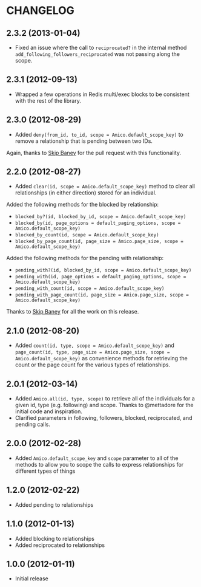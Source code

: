 # CHANGELOG

## 2.3.2 (2013-01-04)

* Fixed an issue where the call to `reciprocated?` in the internal method `add_following_followers_reciprocated` was not passing along the scope.

## 2.3.1 (2012-09-13)

* Wrapped a few operations in Redis multi/exec blocks to be consistent with the rest of the library.

## 2.3.0 (2012-08-29)

* Added `deny(from_id, to_id, scope = Amico.default_scope_key)` to remove a relationship that is pending between two IDs.

Again, thanks to [Skip Baney](https://github.com/twelvelabs) for the pull request with this functionality.

## 2.2.0 (2012-08-27)

* Added `clear(id, scope = Amico.default_scope_key)` method to clear all relationships (in either direction) stored for an individual.

Added the following methods for the blocked by relationship:

* `blocked_by?(id, blocked_by_id, scope = Amico.default_scope_key)`
* `blocked_by(id, page_options = default_paging_options, scope = Amico.default_scope_key)`
* `blocked_by_count(id, scope = Amico.default_scope_key)`
* `blocked_by_page_count(id, page_size = Amico.page_size, scope = Amico.default_scope_key)`

Added the following methods for the pending with relationship:

* `pending_with?(id, blocked_by_id, scope = Amico.default_scope_key)`
* `pending_with(id, page_options = default_paging_options, scope = Amico.default_scope_key)`
* `pending_with_count(id, scope = Amico.default_scope_key)`
* `pending_with_page_count(id, page_size = Amico.page_size, scope = Amico.default_scope_key)`

Thanks to [Skip Baney](https://github.com/twelvelabs) for all the work on this release.

## 2.1.0 (2012-08-20)

* Added `count(id, type, scope = Amico.default_scope_key)` and `page_count(id, type, page_size = Amico.page_size, scope = Amico.default_scope_key)` as convenience methods for retrieving the count or the page count for the various types of relationships.

## 2.0.1 (2012-03-14)

* Added `Amico.all(id, type, scope)` to retrieve all of the individuals for a given id, type (e.g. following) and scope. Thanks to @mettadore for the initial code and inspiration.
* Clarified parameters in following, followers, blocked, reciprocated, and pending calls.

## 2.0.0 (2012-02-28)

* Added `Amico.default_scope_key` and `scope` parameter to all of the methods to allow you to scope the calls to express relationships for different types of things

## 1.2.0 (2012-02-22)

* Added pending to relationships

## 1.1.0 (2012-01-13)

* Added blocking to relationships
* Added reciprocated to relationships

## 1.0.0 (2012-01-11)

* Initial release
